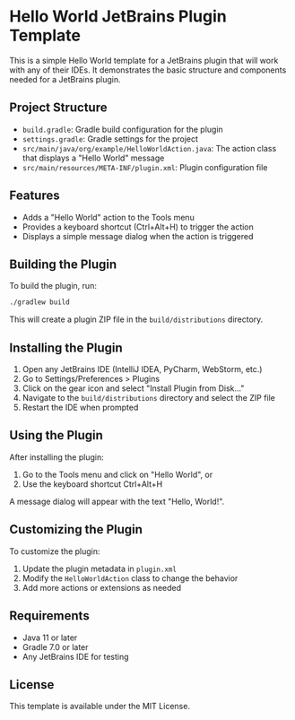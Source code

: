 # Hello World JetBrains Plugin Template

This is a simple Hello World template for a JetBrains plugin that will work with any of their IDEs. It demonstrates the basic structure and components needed for a JetBrains plugin.

## Project Structure

- `build.gradle`: Gradle build configuration for the plugin
- `settings.gradle`: Gradle settings for the project
- `src/main/java/org/example/HelloWorldAction.java`: The action class that displays a "Hello World" message
- `src/main/resources/META-INF/plugin.xml`: Plugin configuration file

## Features

- Adds a "Hello World" action to the Tools menu
- Provides a keyboard shortcut (Ctrl+Alt+H) to trigger the action
- Displays a simple message dialog when the action is triggered

## Building the Plugin

To build the plugin, run:

```bash
./gradlew build
```

This will create a plugin ZIP file in the `build/distributions` directory.

## Installing the Plugin

1. Open any JetBrains IDE (IntelliJ IDEA, PyCharm, WebStorm, etc.)
2. Go to Settings/Preferences > Plugins
3. Click on the gear icon and select "Install Plugin from Disk..."
4. Navigate to the `build/distributions` directory and select the ZIP file
5. Restart the IDE when prompted

## Using the Plugin

After installing the plugin:

1. Go to the Tools menu and click on "Hello World", or
2. Use the keyboard shortcut Ctrl+Alt+H

A message dialog will appear with the text "Hello, World!".

## Customizing the Plugin

To customize the plugin:

1. Update the plugin metadata in `plugin.xml`
2. Modify the `HelloWorldAction` class to change the behavior
3. Add more actions or extensions as needed

## Requirements

- Java 11 or later
- Gradle 7.0 or later
- Any JetBrains IDE for testing

## License

This template is available under the MIT License.